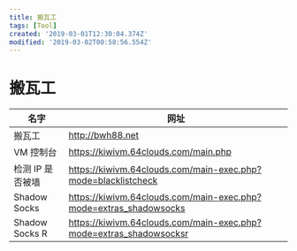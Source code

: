 ```yaml
---
title: 搬瓦工
tags: [Tool]
created: '2019-03-01T12:30:04.374Z'
modified: '2019-03-02T00:58:56.554Z'
---
```


# 搬瓦工
|名字|网址|
|--|--|
|搬瓦工| http://bwh88.net|
|VM 控制台| https://kiwivm.64clouds.com/main.php|
|检测 IP 是否被墙| https://kiwivm.64clouds.com/main-exec.php?mode=blacklistcheck|
|Shadow Socks| https://kiwivm.64clouds.com/main-exec.php?mode=extras_shadowsocks|
|Shadow Socks R| https://kiwivm.64clouds.com/main-exec.php?mode=extras_shadowsocksr|

